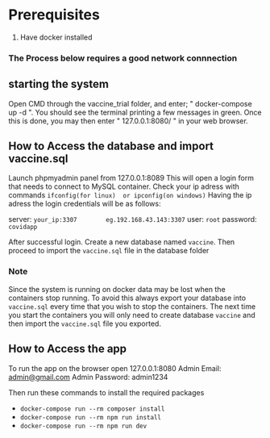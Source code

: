 
# Prerequisites
1. Have docker installed

### The Process below requires a good network connnection

## starting the system
Open CMD through the vaccine_trial folder, and enter;  "  docker-compose up  -d  ".
You should see the terminal printing a few messages in green. Once this is done, you may then enter " 127.0.0.1:8080/ " in your web browser. 


## How to Access the database and import vaccine.sql
Launch phpmyadmin panel from 127.0.0.1:8089
This will open a login form that needs to connect to MySQL container.
Check your ip adress with commands `ifconfig(for linux)  or ipconfig(on windows)`
Having the ip adress the login credentials will be as follows:

server: `your_ip:3307        eg.192.168.43.143:3307`
user: `root`
password: `covidapp`

After successful login. Create a new database named `vaccine`. 
Then proceed to import the `vaccine.sql` file in the database folder

### Note
 Since the system is running on docker data may be lost when the containers stop running.
 To avoid this always export your database into `vaccine.sql` every time that you wish to stop the containers. The next time you start the containers you will only need to create database `vaccine` and then import the `vaccine.sql` file you exported.

## How to Access the app
To run the app on the browser open 127.0.0.1:8080
Admin Email: admin@gmail.com
Admin Password: admin1234 





Then run these commands to install the required packages

- `docker-compose run --rm composer install`
- `docker-compose run --rm npm run install`
- `docker-compose run --rm npm run dev`





